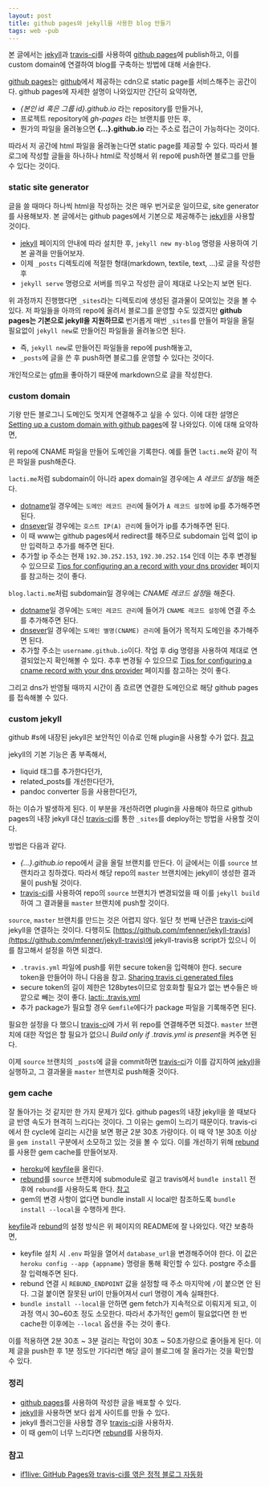 ```yaml
---
layout: post
title: github pages와 jekyll을 사용한 blog 만들기
tags: web -pub
---
```


본 글에서는 [jekyll]과 [travis-ci]를 사용하여 [github pages]에 publish하고, 이를 custom domain에 연결하여 blog를 구축하는 방법에 대해 서술한다.

[github pages]는 [github]에서 제공하는 cdn으로 static page를 서비스해주는 공간이다. github pages에 자세한 설명이 나와있지만 간단히 요약하면,

* *{본인 id 혹은 그룹 id}.github.io* 라는 repository를 만들거나,
* 프로젝트 repository에 *gh-pages* 라는 브랜치를 만든 후,
* 뭔가의 파일을 올려놓으면 **{...}.github.io** 라는 주소로 접근이 가능하다는 것이다.

따라서 저 공간에 html 파일을 올려놓는다면 static page를 제공할 수 있다. 따라서 블로그에 작성할 글들을 하나하나 html로 작성해서 위 repo에 push하면 블로그를 만들 수 있다는 것이다.

### static site generator

글을 쓸 때마다 하나씩 html을 작성하는 것은 매우 번거로운 일이므로, site generator를 사용해보자. 본 글에서는 github pages에서 기본으로 제공해주는 [jekyll]을 사용할 것이다.

* [jekyll] 페이지의 안내에 따라 설치한 후, `jekyll new my-blog` 명령을 사용하여 기본 골격을 만들어보자.
* 이제 `_posts` 디렉토리에 적절한 형태(markdown, textile, text, ...)로 글을 작성한 후
* `jekyll serve` 명령으로 서버를 띄우고 작성한 글이 제대로 나오는지 보면 된다.

위 과정까지 진행했다면 `_sites`라는 디렉토리에 생성된 결과물이 모여있는 것을 볼 수 있다. 저 파일들을 아까의 repo에 올려서 블로그를 운영할 수도 있겠지만 **github pages는 기본으로 jekyll을 지원하므로** 번거롭게 매번 `_sites`를 만들어 파일을 올릴 필요없이 `jekyll new`로 만들어진 파일들을 올려놓으면 된다.

* 즉, `jekyll new`로 만들어진 파일들을 repo에 push해놓고,
* `_posts`에 글을 쓴 후 push하면 블로그를 운영할 수 있다는 것이다.

개인적으로는 [gfm](https://help.github.com/articles/github-flavored-markdown)을 좋아하기 때문에 markdown으로 글을 작성한다.

### custom domain

기왕 만든 블로그니 도메인도 멋지게 연결해주고 싶을 수 있다. 이에 대한 설명은 [Setting up a custom domain with github pages](https://help.github.com/articles/setting-up-a-custom-domain-with-github-pages)에 잘 나와있다. 이에 대해 요약하면,

위 repo에 CNAME 파일을 만들어 도메인을 기록한다. 예를 들면 `lacti.me`와 같이 적은 파일을 push해준다.

`lacti.me`처럼 subdomain이 아니라 apex domain일 경우에는 *A 레코드 설정*을 해준다.

* [dotname]일 경우에는 `도메인 레코드 관리`에 들어가 `A 레코드 설정`에 ip를 추가해주면 된다.
* [dnsever]일 경우에는 `호스트 IP(A) 관리`에 들어가 ip를 추가해주면 된다.
* 이 때 www는 github pages에서 redirect를 해주므로 subdomain 입력 없이 ip만 입력하고 추가를 해주면 된다.
* 추가할 ip 주소는 현재 `192.30.252.153`, `192.30.252.154` 인데 이는 추후 변경될 수 있으므로 [Tips for configuring an a record with your dns provider](https://help.github.com/articles/tips-for-configuring-an-a-record-with-your-dns-provider) 페이지를 참고하는 것이 좋다.

`blog.lacti.me`처럼 subdomain일 경우에는 *CNAME 레코드 설정*을 해준다.

* [dotname]일 경우에는 `도메인 레코드 관리`에 들어가 `CNAME 레코드 설정`에 연결 주소를 추가해주면 된다.
* [dnsever]일 경우에는 `도메인 별명(CNAME) 관리`에 들어가 목적지 도메인을 추가해주면 된다.
* 추가할 주소는 `username.github.io`이다. 작업 후 dig 명령을 사용하여 제대로 연결되었는지 확인해볼 수 있다. 추후 변경될 수 있으므로 [Tips for configuring a cname record with your dns provider](https://help.github.com/articles/tips-for-configuring-a-cname-record-with-your-dns-provider) 페이지를 참고하는 것이 좋다.

그리고 dns가 반영될 때까지 시간이 좀 흐르면 연결한 도메인으로 해당 github pages를 접속해볼 수 있다.

### custom jekyll

github #s에 내장된 jekyll은 보안적인 이슈로 인해 plugin을 사용할 수가 없다. [참고](https://github.com/jekyll/jekyll/issues/325)

jekyll의 기본 기능은 좀 부족해서,

* liquid 태그를 추가한다던가,
* related_posts를 개선한다던가,
* pandoc converter 등을 사용한다던가,

하는 이슈가 발생하게 된다. 이 부분을 개선하려면 plugin을 사용해야 하므로 github pages의 내장 jekyll 대신 [travis-ci]를 통한 `_sites`를 deploy하는 방법을 사용할 것이다.

방법은 다음과 같다.

* *{...}.github.io* repo에서 글을 올릴 브랜치를 만든다. 이 글에서는 이를 `source` 브랜치라고 칭하겠다. 따라서 해당 repo의 `master` 브랜치에는 jekyll이 생성한 결과물이 push될 것이다.
* [travis-ci]를 사용하여 repo의 `source` 브랜치가 변경되었을 때 이를 `jekyll build`하여 그 결과물을 `master` 브랜치에 push할 것이다.

`source`, `master` 브랜치를 만드는 것은 어렵지 않다. 일단 첫 번째 난관은 [travis-ci]에 jekyll을 연결하는 것이다. 다행히도 [https://github.com/mfenner/jekyll-travis](https://github.com/mfenner/jekyll-travis)에 jekyll-travis용 script가 있으니 이를 참고해서 설정을 하면 되겠다.

* `.travis.yml` 파일에 push를 위한 secure token을 입력해야 한다. secure token을 만들어야 하니 다음을 참고. [Sharing travis ci generated files](http://sleepycoders.blogspot.kr/2013/03/sharing-travis-ci-generated-files.html)
* secure token의 길이 제한은 128bytes이므로 암호화할 필요가 없는 변수들은 바깥으로 빼는 것이 좋다. [lacti: .travis.yml](https://github.com/lacti/lacti.github.io/blob/source/.travis.yml)
* 추가 package가 필요할 경우 `Gemfile`에다가 package 파일을 기록해주면 된다.

필요한 설정을 다 했으니 [travis-ci]에 가서 위 repo를 연결해주면 되겠다. `master` 브랜치에 대한 작업은 할 필요가 없으니 *Build only if .travis.yml is present*을 켜주면 된다.

이제 `source` 브랜치의 `_posts`에 글을 commit하면 [travis-ci]가 이를 감지하여 [jekyll]을 실행하고, 그 결과물을 `master` 브랜치로 push해줄 것이다.

### gem cache

잘 돌아가는 것 같지만 한 가지 문제가 있다. github pages의 내장 jekyll을 쓸 때보다 글 반영 속도가 현격히 느리다는 것이다. 그 이유는 gem이 느리기 때문이다. travis-ci에서 한 cycle에 걸리는 시간을 보면 평균 2분 30초 가량이다. 이 때 약 1분 30초 이상을 `gem install` 구분에서 소모하고 있는 것을 볼 수 있다. 이를 개선하기 위해 [rebund]를 사용한 gem cache를 만들어보자.

* [heroku]에 [keyfile]을 올린다.
* [rebund]를 `source` 브랜치에 submodule로 걸고 travis에서 `bundle install` 전후에 `rebund`를 사용하도록 한다. [참고](https://github.com/lacti/lacti.github.io/blob/source/.travis.yml)
* gem의 변경 사항이 없다면 bundle install 시 local만 참조하도록 `bundle install --local`을 수행하게 한다.

[keyfile]과 [rebund]의 설정 방식은 위 페이지의 README에 잘 나와있다. 약간 보충하면,

* keyfile 설치 시 `.env` 파일을 열어서 `database_url`을 변경해주어야 한다. 이 값은 `heroku config --app {appname}` 명령을 통해 확인할 수 있다. postgre 주소를 잘 입력해주면 된다.
* rebund 연결 시 `REBUND_ENDPOINT` 값을 설정할 때 주소 마지막에 `/`이 붙으면 안 된다. 그걸 붙이면 잘못된 url이 만들어져서 curl 명령이 계속 실패한다.
* `bundle install --local`을 안하면 gem fetch가 지속적으로 이뤄지게 되고, 이 과정 역시 30~60초 정도 소모한다. 따라서 추가적인 gem이 필요없다면 한 번 cache한 이후에는 `--local` 옵션을 주는 것이 좋다.

이를 적용하면 2분 30초 ~ 3분 걸리는 작업이 30초 ~ 50초가량으로 줄어들게 된다. 이제 글을 push한 후 1분 정도만 기다리면 해당 글이 블로그에 잘 올라가는 것을 확인할 수 있다.

### 정리

* [github pages]를 사용하여 작성한 글을 배포할 수 있다.
* [jekyll]을 사용하면 보다 쉽게 사이트를 만들 수 있다.
* jekyll 플러그인을 사용할 경우 [travis-ci]을 사용하자.
* 이 때 gem이 너무 느리다면 [rebund]를 사용하자.

### 참고

* [if1live: GitHub Pages와 travis-ci를 엮은 정적 블로그 자동화](http://libsora.so/posts/static-blog-sample/)

[jekyll]: http://jekyllrb.com/
[github]: http://github.com/
[travis-ci]: http://travis-ci.org/
[github pages]: http://pages.github.com/
[dotname]: http://dotname.co.kr/
[dnsever]: http://kr.dnsever.com/
[rebund]: https://github.com/mezis/rebund
[keyfile]: https://github.com/mezis/keyfile
[heroku]: https://www.heroku.com/
